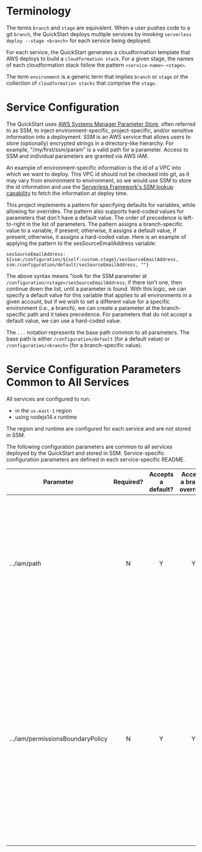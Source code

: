 # Terminology

The terms `branch` and `stage` are equivalent. When a user pushes code to a git `branch`, the QuickStart deploys multiple services by invoking `serverless deploy --stage <branch>` for each service being deployed.

For each service, the QuickStart generates a cloudformation template that AWS deploys to build a `cloudformation stack`. For a given stage, the names of each cloudformation stack follow the pattern `<service-name>-<stage>`.

The term `environment` is a generic term that implies `branch` or `stage` or the collection of `cloudformation stacks` that comprise the `stage`.

# Service Configuration

The QuickStart uses [AWS Systems Manager Parameter Store](https://docs.aws.amazon.com/systems-manager/latest/userguide/systems-manager-parameter-store.html), often referred to as SSM, to inject environment-specific, project-specific, and/or sensitive information into a deployment.
SSM is an AWS service that allows users to store (optionally) encrypted strings in a directory-like hierarchy. For example, "/my/first/ssm/param" is a valid path for a parameter. Access to SSM and individual parameters are granted via AWS IAM.

An example of environment-specific information is the id of a VPC into which we want to deploy. This VPC id should not be checked into git, as it may vary from environment to environment, so we would use SSM to store the id information and use the [Serverless Framework's SSM lookup capability](https://www.serverless.com/framework/docs/providers/aws/guide/variables/#reference-variables-using-the-ssm-parameter-store) to fetch the information at deploy time.

This project implements a pattern for specifying defaults for variables, while allowing for overrides. The pattern also supports hard-coded values for parameters that don't have a default value. The order of precedence is left-to-right in the list of parameters. The pattern assigns a branch-specific value to a variable, if present; otherwise, it assigns a default value, if present; otherwise, it assigns a hard-coded value. Here is an example of applying the pattern to the sesSourceEmailAddress variable:

```
sesSourceEmailAddress: ${ssm:/configuration/${self:custom.stage}/sesSourceEmailAddress, ssm:/configuration/default/sesSourceEmailAddress, ""}
```

The above syntax means "look for the SSM parameter at `/configuration/<stage>/sesSourceEmailAddress`; if there isn't one, then continue down the list, until a parameter is found. With this logic, we can specify a default value for this variable that applies to all environments in a given account, but if we wish to set a different value for a specific environment (i.e., a branch), we can create a parameter at the branch-specific path and it takes precedence. For parameters that do not accept a default value, we can use a hard-coded value.

The `...` notation represents the base path common to all parameters. The base path is either `/configuration/default` (for a default value) or `/configuration/<branch>` (for a branch-specific value).

# Service Configuration Parameters Common to All Services

All services are configured to run:

- in the `us-east-1` region
- using nodejs14.x runtime

The region and runtime are configured for each service and are not stored in SSM.

The following configuration parameters are common to all services deployed by the QuickStart and stored in SSM. Service-specific configuration parameters are defined in each service-specific README.

| Parameter                         | Required? | Accepts a default? | Accepts a branch override? | Purpose                                                                                                                                                                                                                                                                                                                                                                                                   |
| --------------------------------- | :-------: | :----------------: | :------------------------: | --------------------------------------------------------------------------------------------------------------------------------------------------------------------------------------------------------------------------------------------------------------------------------------------------------------------------------------------------------------------------------------------------------- |
| .../iam/path                      |     N     |         Y          |             Y              | Specifies the [IAM Path](https://docs.aws.amazon.com/IAM/latest/UserGuide/reference_identifiers.html#identifiers-friendly-names) at which all IAM objects should be created. The default value is "/". The path variable in IAM is used for grouping related users and groups in a unique namespace, usually for organizational purposes.                                                                 |
| .../iam/permissionsBoundaryPolicy |     N     |         Y          |             Y              | Specifies the [IAM Permissions Boundary](https://docs.aws.amazon.com/IAM/latest/UserGuide/access_policies_boundaries.html) that should be attached to all IAM objects. A permissions boundary is an advanced feature for using a managed policy to set the maximum permissions that an identity-based policy can grant to an IAM entity. If set, this parmeter should contain the full ARN to the policy. |
